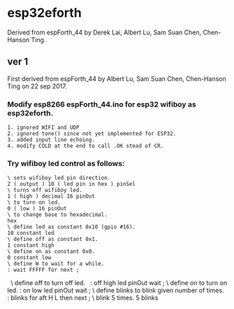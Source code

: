 # esp32eforth
Derived from espForth_44 by Derek Lai, Albert Lu, Sam Suan Chen, Chen-Hanson Ting.
## ver 1
First derived from espForth_44 by Albert Lu, Sam Suan Chen, Chen-Hanson Ting on 22 sep 2017.
### Modify esp8266 espForth_44.ino for esp32 wifiboy as esp32eforth.
    1. ignored WIFI and UDP
    2. ignored tone() since not yet implemented for ESP32.
    3. added input line echoing.
    4. modify COLD at the end to call .OK stead of CR.
### Try wifiboy led control as follows:
    \ sets wifiboy led pin direction.
    2 ( output ) 10 ( led pin in hex ) pinSel
    \ turns off wifiboy led.
    1 ( high ) decimal 16 pinOut
    \ to turn on led.
    0 ( low ) 16 pinOut
    \ to change base to hexadecimal.
    hex
    \ define led as constant 0x10 (gpio #16).
    10 constant led
    \ define off as constant 0x1.
    1 constant high
    \ define on as constant 0x0.
    0 constant low
    \ define W to wait for a while.
    : wait FFFFF for next ;
    \ define off to turn off led.
    : off high led pinOut wait ;
    \ define on to turn on led.
    : on low led pinOut wait ;
    \ define blinks to blink given number of times.
    : blinks for aft H L then next ;
    \ blink 5 times.
    5 blinks
